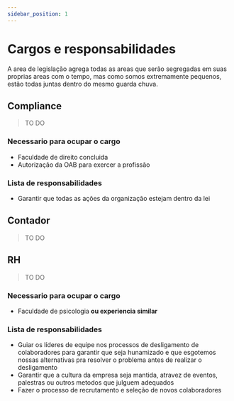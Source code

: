 ```yaml
---
sidebar_position: 1
---
```


# Cargos e responsabilidades

A area de legislação agrega todas as areas que serão segregadas em suas proprias areas com o tempo, mas como somos extremamente pequenos, estão todas juntas dentro do mesmo guarda chuva.

## Compliance

> TO DO

### Necessario para ocupar o cargo

- Faculdade de direito concluida
- Autorização da OAB para exercer a profissão

### Lista de responsabilidades

- Garantir que todas as ações da organização estejam dentro da lei

## Contador

> TO DO

## RH

> TO DO

### Necessario para ocupar o cargo

- Faculdade de psicologia **ou experiencia similar**

### Lista de responsabilidades

- Guiar os líderes de equipe nos processos de desligamento de colaboradores para garantir que seja hunamizado e que esgotemos nossas alternativas pra resolver o problema antes de realizar o desligamento
- Garantir que a cultura da empresa seja mantida, atravez de eventos, palestras ou outros metodos que julguem adequados
- Fazer o processo de recrutamento e seleção de novos colaboradores

